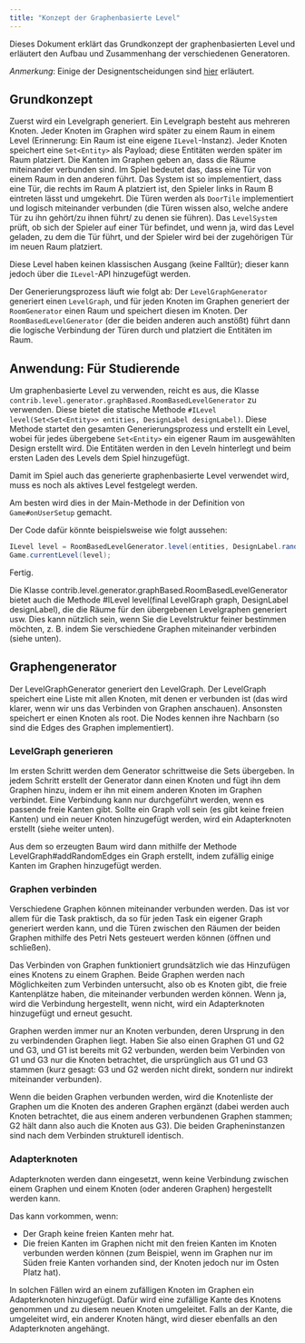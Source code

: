 ```yaml
---
title: "Konzept der Graphenbasierte Level"
---
```


Dieses Dokument erklärt das Grundkonzept der graphenbasierten Level und erläutert den Aufbau und Zusammenhang der verschiedenen Generatoren.

*Anmerkung*: Einige der Designentscheidungen sind [hier](room_level.md) erläutert.

## Grundkonzept

Zuerst wird ein Levelgraph generiert. Ein Levelgraph besteht aus mehreren Knoten. 
Jeder Knoten im Graphen wird später zu einem Raum in einem Level (Erinnerung: Ein Raum ist eine eigene `ILevel`-Instanz).
Jeder Knoten speichert eine `Set<Entity>` als Payload; diese Entitäten werden später im Raum platziert. 
Die Kanten im Graphen geben an, dass die Räume miteinander verbunden sind. Im Spiel bedeutet das, dass eine Tür von einem Raum in den anderen führt. Das System ist so implementiert, dass eine Tür, die rechts im Raum A platziert ist, den Spieler links in Raum B eintreten lässt und umgekehrt. 
Die Türen werden als `DoorTile` implementiert und logisch miteinander verbunden (die Türen wissen also, welche andere Tür zu ihn gehört/zu ihnen führt/ zu denen sie führen).
Das `LevelSystem` prüft, ob sich der Spieler auf einer Tür befindet, und wenn ja, wird das Level geladen, zu dem die Tür führt, und der Spieler wird bei der zugehörigen Tür im neuen Raum platziert.

Diese Level haben keinen klassischen Ausgang (keine Falltür); dieser kann jedoch über die `ILevel`-API hinzugefügt werden.

Der Generierungsprozess läuft wie folgt ab: 
Der `LevelGraphGenerator` generiert einen `LevelGraph`, und für jeden Knoten im Graphen generiert der `RoomGenerator` einen Raum und speichert diesen im Knoten. 
Der `RoomBasedLevelGenerator` (der die beiden anderen auch anstößt) führt dann die logische Verbindung der Türen durch und platziert die Entitäten im Raum.

## Anwendung: Für Studierende

Um graphenbasierte Level zu verwenden, reicht es aus, die Klasse `contrib.level.generator.graphBased.RoomBasedLevelGenerator` zu verwenden.
Diese bietet die statische Methode `#ILevel level(Set<Set<Entity>> entities, DesignLabel designLabel)`. Diese Methode startet den gesamten Generierungsprozess und erstellt ein Level, wobei für jedes übergebene `Set<Entity>` ein eigener Raum im ausgewählten Design erstellt wird. Die Entitäten werden in den Leveln hinterlegt und beim ersten Laden des Levels dem Spiel hinzugefügt.

Damit im Spiel auch das generierte graphenbasierte Level verwendet wird, muss es noch als aktives Level festgelegt werden.

Am besten wird dies in der Main-Methode in der Definition von `Game#onUserSetup` gemacht.

Der Code dafür könnte beispielsweise wie folgt aussehen:

```java
ILevel level = RoomBasedLevelGenerator.level(entities, DesignLabel.randomDesign());
Game.currentLevel(level);
```
Fertig.

Die Klasse contrib.level.generator.graphBased.RoomBasedLevelGenerator bietet auch die Methode
#ILevel level(final LevelGraph graph, DesignLabel designLabel), die die Räume für den übergebenen Levelgraphen generiert usw. Dies kann nützlich sein, wenn Sie die Levelstruktur feiner bestimmen möchten, z. B. indem Sie verschiedene Graphen miteinander verbinden (siehe unten).

## Graphengenerator
Der LevelGraphGenerator generiert den LevelGraph.
Der LevelGraph speichert eine Liste mit allen Knoten, mit denen er verbunden ist (das wird klarer, wenn wir uns das Verbinden von Graphen anschauen). Ansonsten speichert er einen Knoten als root. Die Nodes kennen ihre Nachbarn (so sind die Edges des Graphen implementiert).

### LevelGraph generieren
Im ersten Schritt werden dem Generator schrittweise die Set<Entity>s übergeben. In jedem Schritt erstellt der Generator dann einen Knoten und fügt ihn dem Graphen hinzu, indem er ihn mit einem anderen Knoten im Graphen verbindet.
Eine Verbindung kann nur durchgeführt werden, wenn es passende freie Kanten gibt.
Sollte ein Graph voll sein (es gibt keine freien Kanten) und ein neuer Knoten hinzugefügt werden, wird ein Adapterknoten erstellt (siehe weiter unten).

Aus dem so erzeugten Baum wird dann mithilfe der Methode LevelGraph#addRandomEdges ein Graph erstellt, indem zufällig einige Kanten im Graphen hinzugefügt werden.

### Graphen verbinden
Verschiedene Graphen können miteinander verbunden werden. Das ist vor allem für die Task praktisch, da so für jeden Task ein eigener Graph generiert werden kann, und die Türen zwischen den Räumen der beiden Graphen mithilfe des Petri Nets gesteuert werden können (öffnen und schließen).

Das Verbinden von Graphen funktioniert grundsätzlich wie das Hinzufügen eines Knotens zu einem Graphen.
Beide Graphen werden nach Möglichkeiten zum Verbinden untersucht, also ob es Knoten gibt, die freie Kantenplätze haben, die miteinander verbunden werden können.
Wenn ja, wird die Verbindung hergestellt, wenn nicht, wird ein Adapterknoten hinzugefügt und erneut gesucht.

Graphen werden immer nur an Knoten verbunden, deren Ursprung in den zu verbindenden Graphen liegt. Haben Sie also einen Graphen G1 und G2 und G3, und G1 ist bereits mit G2 verbunden, werden beim Verbinden von G1 und G3 nur die Knoten betrachtet, die ursprünglich aus G1 und G3 stammen (kurz gesagt: G3 und G2 werden nicht direkt, sondern nur indirekt miteinander verbunden).

Wenn die beiden Graphen verbunden werden, wird die Knotenliste der Graphen um die Knoten des anderen Graphen ergänzt (dabei werden auch Knoten betrachtet, die aus einem anderen verbundenen Graphen stammen; G2 hält dann also auch die Knoten aus G3).
Die beiden Grapheninstanzen sind nach dem Verbinden strukturell identisch.

### Adapterknoten

Adapterknoten werden dann eingesetzt, wenn keine Verbindung zwischen einem Graphen und einem Knoten (oder anderen Graphen) hergestellt werden kann.

Das kann vorkommen, wenn:

- Der Graph keine freien Kanten mehr hat.
- Die freien Kanten im Graphen nicht mit den freien Kanten im Knoten verbunden werden können (zum Beispiel, wenn im Graphen nur im Süden freie Kanten vorhanden sind, der Knoten jedoch nur im Osten Platz hat).

In solchen Fällen wird an einem zufälligen Knoten im Graphen ein Adapterknoten hinzugefügt.
Dafür wird eine zufällige Kante des Knotens genommen und zu diesem neuen Knoten umgeleitet.
Falls an der Kante, die umgeleitet wird, ein anderer Knoten hängt, wird dieser ebenfalls an den Adapterknoten angehängt.




